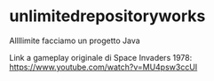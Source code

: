 # unlimitedrepositoryworks
Allllimite facciamo un progetto Java

Link a gameplay originale di Space Invaders 1978:
https://www.youtube.com/watch?v=MU4psw3ccUI